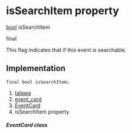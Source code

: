
<div>

# isSearchItem property

</div>


[bool](https://api.flutter.dev/flutter/dart-core/bool-class.html)
isSearchItem


final




This flag indicates that if this event is searchable.



## Implementation

``` language-dart
final bool isSearchItem;
```







1.  [talawa](../../index.html)
2.  [event_card](../../widgets_event_card/)
3.  [EventCard](../../widgets_event_card/EventCard-class.html)
4.  isSearchItem property

##### EventCard class








